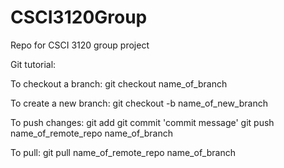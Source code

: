 # CSCI3120Group
Repo for CSCI 3120 group project

Git tutorial:

To checkout a branch:
git checkout name_of_branch

To create a new branch:
git checkout -b name_of_new_branch

To push changes:
git add <name of file or directory>
git commit 'commit message'
git push name_of_remote_repo name_of_branch

To pull:
git pull name_of_remote_repo name_of_branch
